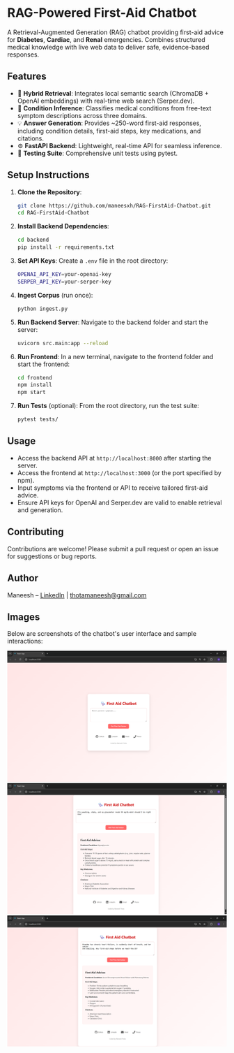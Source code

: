 # RAG-Powered First-Aid Chatbot

A Retrieval-Augmented Generation (RAG) chatbot providing first-aid advice for **Diabetes**, **Cardiac**, and **Renal** emergencies. Combines structured medical knowledge with live web data to deliver safe, evidence-based responses.

## Features

- 🔎 **Hybrid Retrieval**: Integrates local semantic search (ChromaDB + OpenAI embeddings) with real-time web search (Serper.dev).
- 🤖 **Condition Inference**: Classifies medical conditions from free-text symptom descriptions across three domains.
- 💡 **Answer Generation**: Provides ~250-word first-aid responses, including condition details, first-aid steps, key medications, and citations.
- ⚙️ **FastAPI Backend**: Lightweight, real-time API for seamless inference.
- 🧪 **Testing Suite**: Comprehensive unit tests using pytest.

## Setup Instructions

1. **Clone the Repository**:

   ```bash
   git clone https://github.com/maneesxh/RAG-FirstAid-Chatbot.git
   cd RAG-FirstAid-Chatbot
   ```

2. **Install Backend Dependencies**:

   ```bash
   cd backend
   pip install -r requirements.txt
   ```

3. **Set API Keys**:
   Create a `.env` file in the root directory:

   ```bash
   OPENAI_API_KEY=your-openai-key
   SERPER_API_KEY=your-serper-key
   ```

4. **Ingest Corpus** (run once):

   ```bash
   python ingest.py
   ```

5. **Run Backend Server**:
   Navigate to the backend folder and start the server:

   ```bash
   uvicorn src.main:app --reload
   ```

6. **Run Frontend**:
   In a new terminal, navigate to the frontend folder and start the frontend:

   ```bash
   cd frontend
   npm install
   npm start
   ```

7. **Run Tests** (optional):
   From the root directory, run the test suite:

   ```bash
   pytest tests/
   ```

## Usage

- Access the backend API at `http://localhost:8000` after starting the server.
- Access the frontend at `http://localhost:3000` (or the port specified by npm).
- Input symptoms via the frontend or API to receive tailored first-aid advice.
- Ensure API keys for OpenAI and Serper.dev are valid to enable retrieval and generation.

## Contributing

Contributions are welcome! Please submit a pull request or open an issue for suggestions or bug reports.

## Author

Maneesh – [LinkedIn](https://www.linkedin.com/in/maneeshthota/) | thotamaneesh@gmail.com

## Images

Below are screenshots of the chatbot's user interface and sample interactions:

![Landing Page](images/Landing-Page.png)
![Sample Query 1](images/Sample-Query-1.png)
![Sample Query 2](images/Sample-Query-2.png)


